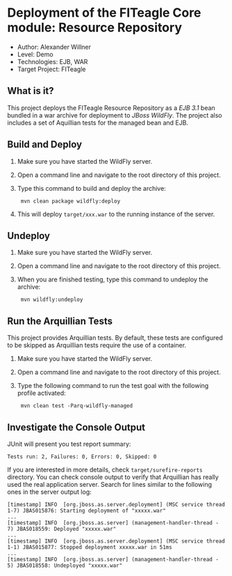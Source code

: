 Deployment of the FITeagle Core module: Resource Repository
===========================================================
- Author: Alexander Willner
- Level: Demo
- Technologies: EJB, WAR
- Target Project: FITeagle

What is it?
-----------

This project deploys the FITeagle Resource Repository as a *EJB 3.1* bean bundled in a war archive for deployment to *JBoss WildFly*. The project also includes a set of Aquillian tests for the managed bean and EJB.

Build and Deploy
----------------

1. Make sure you have started the WildFly server.
2. Open a command line and navigate to the root directory of this project.
3. Type this command to build and deploy the archive:

        mvn clean package wildfly:deploy

4. This will deploy `target/xxx.war` to the running instance of the server.


Undeploy
--------

1. Make sure you have started the WildFly server.
2. Open a command line and navigate to the root directory of this project.
3. When you are finished testing, type this command to undeploy the archive:

        mvn wildfly:undeploy


Run the Arquillian Tests 
-------------------------

This project provides Arquillian tests. By default, these tests are configured to be skipped as Arquillian tests require the use of a container. 

1. Make sure you have started the WildFly server.
2. Open a command line and navigate to the root directory of this project.
3. Type the following command to run the test goal with the following profile activated:

        mvn clean test -Parq-wildfly-managed

Investigate the Console Output
------------------------------

JUnit will present you test report summary:

    Tests run: 2, Failures: 0, Errors: 0, Skipped: 0

If you are interested in more details, check ``target/surefire-reports`` directory. 
You can check console output to verify that Arquillian has really used the real application server. 
Search for lines similar to the following ones in the server output log:

    [timestamp] INFO  [org.jboss.as.server.deployment] (MSC service thread 1-7) JBAS015876: Starting deployment of "xxxxx.war"
    ...
    [timestamp] INFO  [org.jboss.as.server] (management-handler-thread - 7) JBAS018559: Deployed "xxxxx.war"
    ...
    [timestamp] INFO  [org.jboss.as.server.deployment] (MSC service thread 1-1) JBAS015877: Stopped deployment xxxxx.war in 51ms
    ...
    [timestamp] INFO  [org.jboss.as.server] (management-handler-thread - 5) JBAS018558: Undeployed "xxxxx.war"
